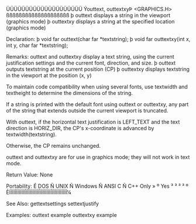  ÜÜÜÜÜÜÜÜÜÜÜÜÜÜÜÜÜÜÜÜ
 Ýouttext, outtextxyÞ            <GRAPHICS.H>
 ßßßßßßßßßßßßßßßßßßßß
  þ outtext displays a string in the viewport (graphics mode)
  þ outtextxy displays a string at the specified location (graphics mode)

 Declaration:
  þ void far outtext(char far *textstring);
  þ void far outtextxy(int x, int y, char far *textstring);

 Remarks:
outtext and outtextxy display a text string, using the current justification
settings and the current font, direction, and size.
  þ outtext outputs textstring at the current position (CP)
  þ outtextxy displays textstring in the viewport at the position (x, y)

To maintain code compatibility when using several fonts, use textwidth and
textheight to determine the dimensions of the string.

If a string is printed with the default font using outtext or outtextxy, any
part of the string that extends outside the current viewport is truncated.

With outtext, if the horizontal text justification is LEFT_TEXT and the text
direction is HORIZ_DIR, the CP's x-coordinate is advanced by
textwidth(textstring).

Otherwise, the CP remains unchanged.

outtext and outtextxy are for use in graphics mode; they will not work in
text mode.

 Return Value: None

 Portability:
 É DOS Ñ UNIX Ñ Windows Ñ ANSI C Ñ C++ Only »
 º Yes ³      ³         ³        ³          º
 ÈÍÍÍÍÍÏÍÍÍÍÍÍÏÍÍÍÍÍÍÍÍÍÏÍÍÍÍÍÍÍÍÏÍÍÍÍÍÍÍÍÍÍ¼

 See Also:
  gettextsettings   settextjustify

 Examples:
  outtext example     outtextxy example
